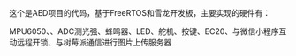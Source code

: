 这个是AED项目的代码，基于FreeRTOS和雪龙开发板，主要实现的硬件有：

MPU6050、、ADC测光强、蜂鸣器、LED、舵机、按键、EC20、与微信小程序互动远程开锁、与树莓派通信进行图片上传服务器